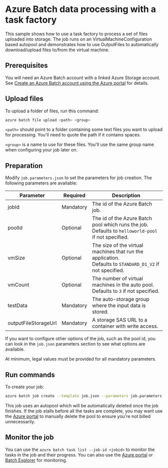 # Azure Batch data processing with a task factory

This sample shows how to use a task factory to process a set of files uploaded into storage. The job runs on an VirtualMachineConfiguration based autopool and demonstrates how to use OutputFiles to automatically download/upload files to/from the virtual machine.

## Prerequisites

You will need an Azure Batch account with a linked Azure Storage account. See [Create an Azure Batch account using the Azure portal](https://docs.microsoft.com/azure/batch/batch-account-create-portal) for details.

## Upload files

To upload a folder of files, run this command:
``` bash
azure batch file upload <path> <group>
``` 

`<path>` should point to a folder containing some text files you want to upload for processing. You'll need to quote the path if it contains spaces.

`<group>` is a name to use for these files. You'll use the same group name when configuring your job later on.

## Preparation

Modify `job.parameters.json` to set the parameters for job creation. The following parameters are available:

| Parameter | Required | Description |
| ----- | ----- | ----- |
| jobId | Mandatory | The id of the Azure Batch job. |
| poolId | Optional | The id of the Azure Batch pool which runs the job. <br/>Defaults to `helloworld-pool` if not specified. |
| vmSize | Optional | The size of the virtual machines that run the application. <br/> Defaults to `STANDARD_D1_V2` if not specified. |
| vmCount | Optional | The number of virtual machines in the auto pool. <br/> Defaults to `3` if not specified. |
| testData | Mandatory | The auto-storage group where the input data is stored. |
| outputFileStorageUrl| Mandatory | A storage SAS URL to a container with write access. |

If you want to configure other options of the job, such as the pool id, you can look in the `job.json` parameters section to see what options are available.

At minimum, legal values must be provided for all mandatory parameters.

## Run commands

To create your job:
``` bash
azure batch job create --template job.json --parameters job.parameters.json
```

This job uses an autopool which will be automatically deleted once the job finishes. If the job stalls before all the tasks are complete, you may want use the [Azure portal](https://portal.azure.com) to manually delete the pool to ensure you're not billed unnecessarily.

## Monitor the job

You can use the `azure batch task list --job-id <jobid>` to monitor the tasks in the job and their progress.
You can also use the [Azure portal](https://portal.azure.com) or [Batch Explorer](https://github.com/Azure/azure-batch-samples/tree/master/CSharp/BatchExplorer) for monitoring.

